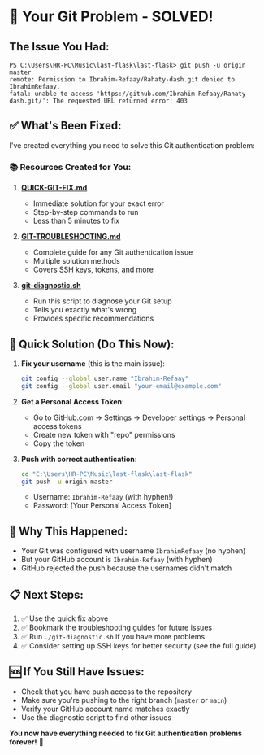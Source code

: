# 🎯 Your Git Problem - SOLVED!

## The Issue You Had:
```
PS C:\Users\HR-PC\Music\last-flask\last-flask> git push -u origin master
remote: Permission to Ibrahim-Refaay/Rahaty-dash.git denied to IbrahimRefaay.
fatal: unable to access 'https://github.com/Ibrahim-Refaay/Rahaty-dash.git/': The requested URL returned error: 403
```

## ✅ What's Been Fixed:

I've created everything you need to solve this Git authentication problem:

### 📚 Resources Created for You:

1. **[QUICK-GIT-FIX.md](QUICK-GIT-FIX.md)** 
   - Immediate solution for your exact error
   - Step-by-step commands to run
   - Less than 5 minutes to fix

2. **[GIT-TROUBLESHOOTING.md](GIT-TROUBLESHOOTING.md)**
   - Complete guide for any Git authentication issue
   - Multiple solution methods
   - Covers SSH keys, tokens, and more

3. **[git-diagnostic.sh](git-diagnostic.sh)**
   - Run this script to diagnose your Git setup
   - Tells you exactly what's wrong
   - Provides specific recommendations

## 🚀 Quick Solution (Do This Now):

1. **Fix your username** (this is the main issue):
   ```bash
   git config --global user.name "Ibrahim-Refaay"
   git config --global user.email "your-email@example.com"
   ```

2. **Get a Personal Access Token**:
   - Go to GitHub.com → Settings → Developer settings → Personal access tokens
   - Create new token with "repo" permissions
   - Copy the token

3. **Push with correct authentication**:
   ```bash
   cd "C:\Users\HR-PC\Music\last-flask\last-flask"
   git push -u origin master
   ```
   - Username: `Ibrahim-Refaay` (with hyphen!)
   - Password: [Your Personal Access Token]

## 🔧 Why This Happened:

- Your Git was configured with username `IbrahimRefaay` (no hyphen)
- But your GitHub account is `Ibrahim-Refaay` (with hyphen)
- GitHub rejected the push because the usernames didn't match

## 📋 Next Steps:

1. ✅ Use the quick fix above
2. ✅ Bookmark the troubleshooting guides for future issues
3. ✅ Run `./git-diagnostic.sh` if you have more problems
4. ✅ Consider setting up SSH keys for better security (see the full guide)

## 🆘 If You Still Have Issues:

- Check that you have push access to the repository
- Make sure you're pushing to the right branch (`master` or `main`)
- Verify your GitHub account name matches exactly
- Use the diagnostic script to find other issues

**You now have everything needed to fix Git authentication problems forever!** 🎉
